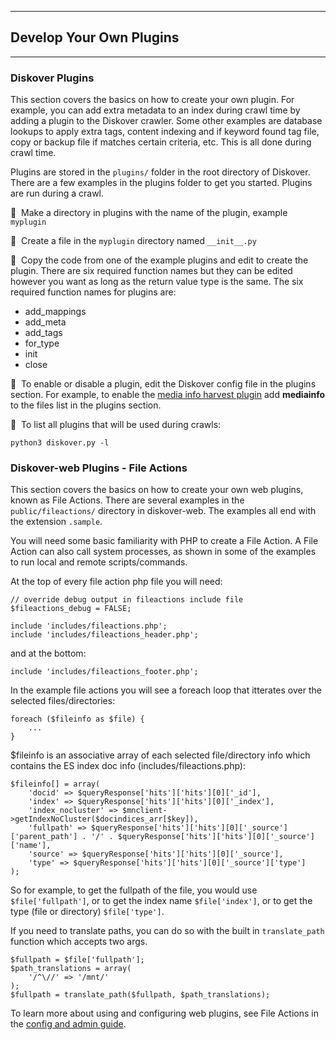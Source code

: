 ___
## Develop Your Own Plugins
___

### Diskover Plugins

This section covers the basics on how to create your own plugin. For example, you can add extra metadata to an index during crawl time by adding a plugin to the Diskover crawler. Some other examples are database lookups to apply extra tags, content indexing and if keyword found tag file, copy or backup file if matches certain criteria, etc. This is all done during crawl time.

Plugins are stored in the `plugins/` folder in the root directory of Diskover. There are a few examples in the plugins folder to get you started. Plugins are run during a crawl.

🔴 &nbsp;Make a directory in plugins with the name of the plugin, example `myplugin`

🔴 &nbsp;Create a file in the `myplugin` directory named `__init__.py`

🔴 &nbsp;Copy the code from one of the example plugins and edit to create the plugin. There are six required function names but they can be edited however you want as long as the return value type is the same. The six required function names for plugins are:

- add_mappings
- add_meta
- add_tags
- for_type
- init
- close

🔴 &nbsp;To enable or disable a plugin, edit the Diskover config file in the plugins section. For example, to enable the [media info harvest plugin](https://docs.diskoverdata.com/diskover_configuration_and_administration_guide/#media-info-harvest-plugin) add **mediainfo** to the files list in the plugins section.

🔴 &nbsp;To list all plugins that will be used during crawls:
```
python3 diskover.py -l
```

### Diskover-web Plugins - File Actions

This section covers the basics on how to create your own web plugins, known as File Actions. There are several examples in the `public/fileactions/` directory in diskover-web. The examples all end with the extension `.sample`. 

You will need some basic familiarity with PHP to create a File Action. A File Action can also call system processes, as shown in some of the examples to run local and remote scripts/commands.

At the top of every file action php file you will need:

```
// override debug output in fileactions include file
$fileactions_debug = FALSE;

include 'includes/fileactions.php';
include 'includes/fileactions_header.php';
```

and at the bottom:

```
include 'includes/fileactions_footer.php';
```

In the example file actions you will see a foreach loop that itterates over the selected files/directories:

```
foreach ($fileinfo as $file) {
    ...
}
```

$fileinfo is an associative array of each selected file/directory info which contains the ES index doc info (includes/fileactions.php):

```
$fileinfo[] = array(
    'docid' => $queryResponse['hits']['hits'][0]['_id'],
    'index' => $queryResponse['hits']['hits'][0]['_index'],
    'index_nocluster' => $mnclient->getIndexNoCluster($docindices_arr[$key]),
    'fullpath' => $queryResponse['hits']['hits'][0]['_source']['parent_path'] . '/' . $queryResponse['hits']['hits'][0]['_source']['name'],
    'source' => $queryResponse['hits']['hits'][0]['_source'],
    'type' => $queryResponse['hits']['hits'][0]['_source']['type']
);
```

So for example, to get the fullpath of the file, you would use `$file['fullpath']`, or to get the index name `$file['index']`, or to get the type (file or directory) `$file['type']`.

If you need to translate paths, you can do so with the built in `translate_path` function which accepts two args.

```
$fullpath = $file['fullpath'];
$path_translations = array(
    '/^\//' => '/mnt/'
);
$fullpath = translate_path($fullpath, $path_translations);
```

To learn more about using and configuring web plugins, see File Actions in the [config and admin guide](https://docs.diskoverdata.com/diskover_configuration_and_administration_guide/#diskover-web-plugins-file-actions).
